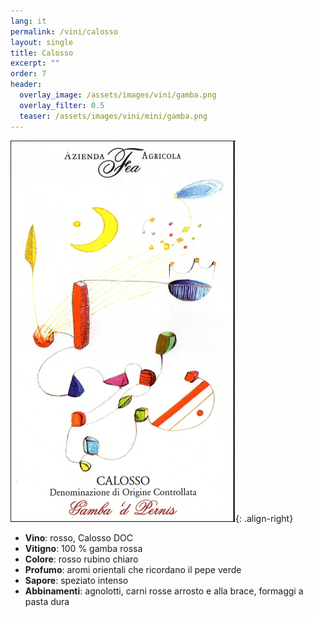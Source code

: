 ```yaml
---
lang: it
permalink: /vini/calosso
layout: single
title: Calosso
excerpt: ""
order: 7 
header:
  overlay_image: /assets/images/vini/gamba.png
  overlay_filter: 0.5
  teaser: /assets/images/vini/mini/gamba.png
---
```

![Calosso](/assets/images/vini/gamba.png){: .align-right}

- **Vino**: rosso, Calosso DOC 
- **Vitigno**: 100 % gamba rossa
- **Colore**: rosso rubino chiaro
- **Profumo**: aromi orientali che ricordano il pepe verde
- **Sapore**: speziato intenso
- **Abbinamenti**: agnolotti, carni rosse arrosto e alla brace, formaggi a pasta dura 
